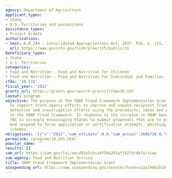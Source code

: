 ```yaml
---
agency: Department of Agriculture
applicant_types:
- State
- U.S. Territories and possessions
assistance_types:
- Project Grants
authorizations:
- text: H.R.244 - Consolidated Appropriations Act, 2017. Pub. L. 115, 31.
  url: https://www.govinfo.gov/link/plaw/115/public/31
beneficiary_types:
- State
- U.S. Territories
categories:
- Food and Nutrition - Food and Nutrition for Children
- Food and Nutrition - Food and Nutrition for Individual and Families
cfda: '10.535'
fiscal_year: '2022'
grants_url: https://grants.gov/search-grants?cfda=10.535
layout: program
objective: The purpose of the SNAP Fraud Framework Implementation Grant Program is
  to support State agency efforts to improve and expand recipient fraud prevention,
  detection and investigation efforts using the procedures, ideas and practices outlined
  in the SNAP Fraud Framework. In response to the increase in SNAP benefit theft,
  FNS is strongly encouraging States to submit proposals that aim to prevent, detect,
  and respond to false application or certification attempts, phishing, and card skimming
  schemes.
obligations: '[{"x":"2022","sam_estimate":0.0,"sam_actual":3696728.0,"usa_spending_actual":3215866.61},{"x":"2023","sam_estimate":5000000.0,"sam_actual":0.0,"usa_spending_actual":2208098.44},{"x":"2024","sam_estimate":0.0,"sam_actual":0.0,"usa_spending_actual":41521004.35}]'
permalink: /program/10.535.html
popular_name: ''
results: []
sam_url: https://sam.gov/fal/eecd91e5cbca4f59a201af142fdcdbfa/view
sub-agency: Food and Nutrition Service
title: SNAP Fraud Framework Implementation Grant
usaspending_url: https://www.usaspending.gov/search/?hash=3a3a79602b18fa8909bd6dcdd7903f13
---
```

